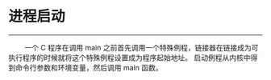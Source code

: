 # 进程启动
***

&emsp;&emsp;
一个 C 程序在调用 main 之前首先调用一个特殊例程，链接器在链接成为可执行程序的时候就将这个特殊例程设置成为程序起始地址。
启动例程从内核中得到命令行参数和环境变量，然后调用 main 函数。